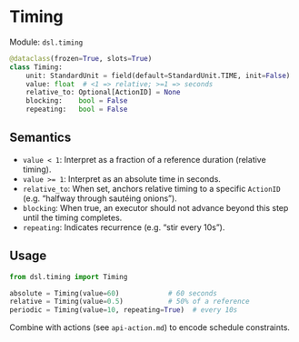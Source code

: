 # Timing

Module: `dsl.timing`

```python
@dataclass(frozen=True, slots=True)
class Timing:
    unit: StandardUnit = field(default=StandardUnit.TIME, init=False)
    value: float  # <1 => relative; >=1 => seconds
    relative_to: Optional[ActionID] = None
    blocking:    bool = False
    repeating:   bool = False
```

## Semantics

- `value < 1`: Interpret as a fraction of a reference duration (relative timing).
- `value >= 1`: Interpret as an absolute time in seconds.
- `relative_to`: When set, anchors relative timing to a specific `ActionID` (e.g. “halfway through sautéing onions”).
- `blocking`: When true, an executor should not advance beyond this step until the timing completes.
- `repeating`: Indicates recurrence (e.g. “stir every 10s”).

## Usage

```python
from dsl.timing import Timing

absolute = Timing(value=60)            # 60 seconds
relative = Timing(value=0.5)           # 50% of a reference
periodic = Timing(value=10, repeating=True)  # every 10s
```

Combine with actions (see `api-action.md`) to encode schedule constraints.

